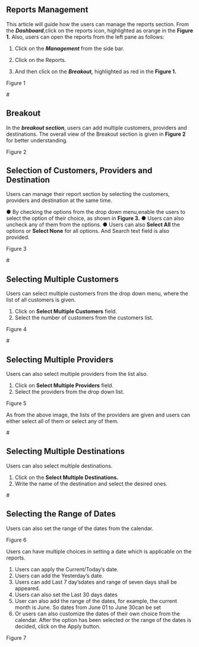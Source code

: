 <h2>Reports Management</h2>

This article will guide how the users can manage the reports section. 
From the <b><i>Dashboard</i></b>,click on the reports icon, highlighted as orange in the <b>Figure 1.</b> Also, users can open the reports from the left pane as follows:

1.	Click on the <b><i>Management</i></b> from the side bar.

2.	Click on the Reports.

3.	And then click on the <b><i>Breakout,</i></b> highlighted as red in the <b>Figure 1.</b>
 
Figure 1

#<h2>Breakout</h2>

In the <b><i>breakout section</i></b>, users can add multiple customers, providers and destinations. The overall view of the Breakout section is given in <b>Figure 2</b> for better understanding. 
 
Figure 2

<h2>Selection of Customers, Providers and Destination</h2>

Users can manage their report section by selecting the customers, providers and destination at the same time.

&#x25cf; By checking the options from the drop down menu,enable the users to select the option of their choice, as shown in <b>Figure 3.</b> 
&#x25cf; Users can also uncheck any of them from the options. 
&#x25cf; Users can also <b>Select All</b> the options or <b>Select None</b> for all options. And Search text field is also provided. 
 
Figure 3

#<h2>Selecting Multiple Customers</h2>

Users can select multiple customers from the drop down menu, where the list of all customers is given.

1.	Click on <b>Select Multiple Customers</b> field.
2.	Select the number of customers from the customers list.
 
Figure 4

#<h2>Selecting Multiple Providers</h2>

Users can also select multiple providers from the list also.

1.	Click on <b>Select Multiple Providers</b> field.
2.	Select the providers from the drop down list.
 
Figure 5

As from the above image, the lists of the providers are given and users can either select all of them or select any of them.

#<h2>Selecting Multiple Destinations</h2>

Users can also select multiple destinations.

1.	Click on the <b>Select Multiple Destinations.</b>
2.	Write the name of the destination and select the desired ones.

#<h2>Selecting the Range of Dates</h2>

Users can also set the range of the dates from the calendar. 
 
Figure 6

Users can have multiple choices in setting a date which is applicable on the reports.

1.	Users can apply the Current/Today’s date.
2.	Users can add the Yesterday’s date.
3.	Users can add Last 7 day’sdates and range of seven days shall be appeared.
4.	Users can also set the Last 30 days dates
5.	User can also add the range of the dates, for example, the current month is June. So dates from June 01 to June 30can be set
6.	Or users can also customize the dates of their own choice from the calendar.
After the option has been selected or the range of the dates is decided, click on the Apply button.
 
Figure 7
